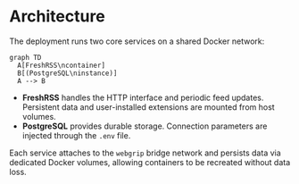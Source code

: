 # Architecture

The deployment runs two core services on a shared Docker network:

```mermaid
graph TD
  A[FreshRSS\ncontainer]
  B[(PostgreSQL\ninstance)]
  A --> B
```

- **FreshRSS** handles the HTTP interface and periodic feed updates. Persistent data and user-installed extensions are mounted from host volumes.
- **PostgreSQL** provides durable storage. Connection parameters are injected through the `.env` file.

Each service attaches to the `webgrip` bridge network and persists data via dedicated Docker volumes, allowing containers to be recreated without data loss.
